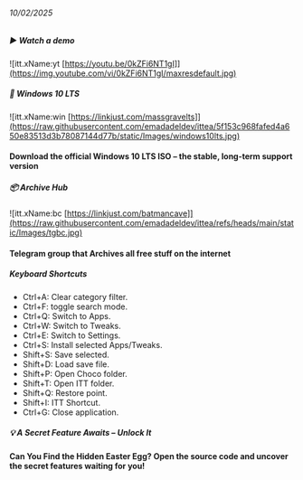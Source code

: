 ###### 10/02/2025

##### ▶️ Watch a demo 

![itt.xName:yt [https://youtu.be/0kZFi6NT1gI]](https://img.youtube.com/vi/0kZFi6NT1gI/maxresdefault.jpg)


##### 💠 Windows 10 LTS

![itt.xName:win [https://linkjust.com/massgravelts]](https://raw.githubusercontent.com/emadadeldev/ittea/5f153c968fafed4a650e83513d3b78087144d77b/static/Images/windows10lts.jpg)

#### Download the official Windows 10 LTS ISO – the stable, long-term support version

##### 📦 Archive Hub  

![itt.xName:bc [https://linkjust.com/batmancave]](https://raw.githubusercontent.com/emadadeldev/ittea/refs/heads/main/static/Images/tgbc.jpg)

#### Telegram group that Archives all free stuff on the internet

##### Keyboard Shortcuts

- Ctrl+A: Clear category filter.
- Ctrl+F: toggle search mode.
- Ctrl+Q: Switch to Apps.
- Ctrl+W: Switch to Tweaks.
- Ctrl+E: Switch to Settings.
- Ctrl+S: Install selected Apps/Tweaks.
- Shift+S: Save selected.
- Shift+D: Load save file.
- Shift+P: Open Choco folder.
- Shift+T: Open ITT folder.
- Shift+Q: Restore point.
- Shift+I: ITT Shortcut.
- Ctrl+G: Close application.

##### 💡 A Secret Feature Awaits – Unlock It

#### Can You Find the Hidden Easter Egg? Open the source code and uncover the secret features waiting for you!